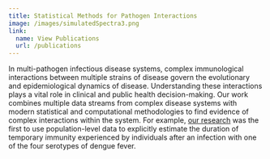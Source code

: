```yaml
---
title: Statistical Methods for Pathogen Interactions
image: /images/simulatedSpectra3.png
link:
  name: View Publications
  url: /publications
---
```


In multi-pathogen infectious disease systems, complex immunological interactions
between multiple strains of disease govern the evolutionary and epidemiological
dynamics of disease. Understanding these interactions plays a vital role in
clinical and public health decision-making. Our work combines multiple data
streams from complex disease systems with modern statistical and computational
methodologies to find evidence of complex interactions within the system. For
example, [our research](http://works.bepress.com/nicholas_reich/12/) was the
first to use population-level data to explicitly estimate the duration of
temporary immunity experienced by individuals after an infection with one of the
four serotypes of dengue fever.
